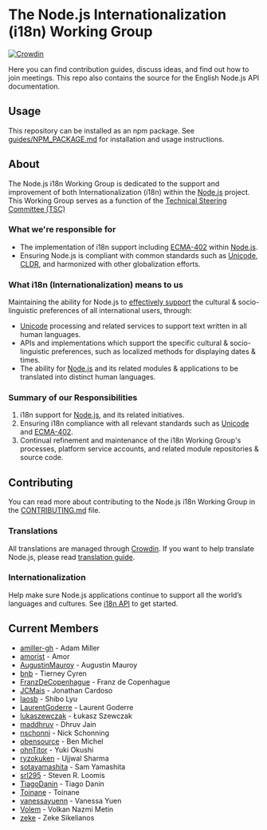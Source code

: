 # The Node.js Internationalization (i18n) Working Group

[![Crowdin](https://badges.crowdin.net/nodejs/localized.svg)](https://crowdin.com/project/nodejs)

Here you can find contribution guides, discuss ideas, and find out how to join meetings. This repo also contains the source for the English Node.js API documentation.

## Usage

This repository can be installed as an npm package. See [guides/NPM_PACKAGE.md](guides/NPM_PACKAGE.md) for installation and usage instructions.

## About

The Node.js i18n Working Group is dedicated to the support and improvement of both Internationalization (i18n) within the [Node.js](https://github.com/nodejs/node) project. This Working Group serves as a function of the [Technical Steering Committee (TSC)](https://github.com/nodejs/TSC)

### What we're responsible for

- The implementation of i18n support including [ECMA-402](https://tc39.github.io/ecma402/) within [Node.js](https://github.com/nodejs/node).
- Ensuring Node.js is compliant with common standards such as [Unicode](https://unicode.org/), [CLDR](http://cldr.unicode.org/), and harmonized with other globalization efforts.

### What i18n (Internationalization) means to us

Maintaining the ability for Node.js to [effectively support](https://nodejs.org/api/intl.html#intl_internationalization_support) the cultural & socio-linguistic preferences of all international users, through:

- [Unicode](https://unicode.org) processing and related services to support text written in all human languages.
- APIs and implementations which support the specific cultural & socio-linguistic preferences, such as localized methods for displaying dates & times.
- The ability for [Node.js](https://github.com/nodejs/node) and its related modules & applications to be translated into distinct human languages.

### Summary of our Responsibilities

1. i18n support for [Node.js](https://github.com/nodejs/node), and its related initiatives.
2. Ensuring i18n compliance with all relevant standards such as [Unicode](https://unicode.org) and [ECMA-402](https://github.com/tc39/ecma402).
3. Continual refinement and maintenance of the i18n Working Group's processes, platform service accounts, and related module repositories & source code.


## Contributing

You can read more about contributing to the Node.js i18n Working Group in the [CONTRIBUTING.md](./CONTRIBUTING.md) file.

### Translations

All translations are managed through [Crowdin](https://crowdin.com/project/nodejs). If you want to help translate Node.js, please read [translation guide](https://github.com/nodejs/nodejs.org/blob/main/TRANSLATION.md).

### Internationalization

Help make sure Node.js applications continue to support all the world’s
languages and cultures. See [i18n API](./guides/I18N-API.md) to get started.

## Current Members

- [amiller-gh](https://github.com/amiller-gh) - Adam Miller
- [amorist](https://github.com/amorist) - Amor
- [AugustinMauroy](https://github.com/AugustinMauroy) - Augustin Mauroy
- [bnb](htps://github.com/bnb) - Tierney Cyren
- [FranzDeCopenhague](https://github.com/FranzDeCopenhague) - Franz de Copenhague
- [JCMais](https://github.com/JCMais) - Jonathan Cardoso
- [laosb](https://github.com/laosb) - Shibo Lyu
- [LaurentGoderre](https://github.com/LaurentGoderre) - Laurent Goderre
- [lukaszewczak](https://github.com/lukaszewczak) - Łukasz Szewczak
- [maddhruv](https://github.com/maddhruv) - Dhruv Jain
- [nschonni](https://github.com/nschonni) - Nick Schonning
- [obensource](https://github.com/obensource) - Ben Michel
- [ohnTitor](https://github.com/JohnTitor) - Yuki Okushi
- [ryzokuken](https://github.com/ryzokuken) - Ujjwal Sharma
- [sotayamashita](https//github.com/sotayamashita) - Sam Yamashita
- [srl295](https://github.com/srl295) - Steven R. Loomis
- [TiagoDanin](https://github.com/TiagoDanin) - Tiago Danin
- [Toinane](https://github.com/Toinane) - Toinane
- [vanessayuenn](https://github.com/vanessayuenn) - Vanessa Yuen
- [Volem](https://github.com/Volem) - Volkan Nazmi Metin
- [zeke](https://github.com/zeke) - Zeke Sikelianos
